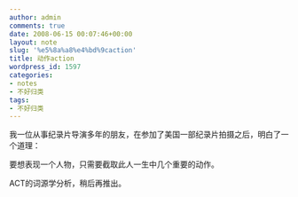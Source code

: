 ```yaml
---
author: admin
comments: true
date: 2008-06-15 00:07:46+00:00
layout: note
slug: '%e5%8a%a8%e4%bd%9caction'
title: 动作action
wordpress_id: 1597
categories:
- notes
- 不好归类
tags:
- 不好归类
---
```


我一位从事纪录片导演多年的朋友，在参加了美国一部纪录片拍摄之后，明白了一个道理：

要想表现一个人物，只需要截取此人一生中几个重要的动作。

ACT的词源学分析，稍后再推出。

